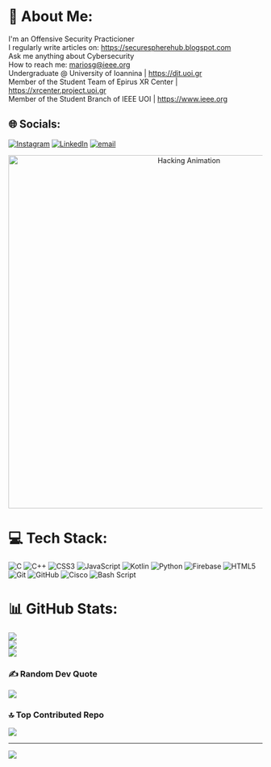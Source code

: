 # 💫 About Me:
I'm an Offensive Security Practicioner<br>I regularly write articles on: https://securespherehub.blogspot.com<br>Ask me anything about Cybersecurity<br>How to reach me: mariosg@ieee.org<br>Undergraduate @ University of Ioannina | https://dit.uoi.gr<br>Member of the Student Team of Epirus XR Center | https://xrcenter.project.uoi.gr<br>Member of the Student Branch of IEEE UOI | https://www.ieee.org<br>


## 🌐 Socials:
[![Instagram](https://img.shields.io/badge/Instagram-%23E4405F.svg?logo=Instagram&logoColor=white)](https://instagram.com/0day.sentinel) [![LinkedIn](https://img.shields.io/badge/LinkedIn-%230077B5.svg?logo=linkedin&logoColor=white)](https://linkedin.com/in/marios-grivas) [![email](https://img.shields.io/badge/Email-D14836?logo=gmail&logoColor=white)](mailto:mariosg@ieee.org) 

<p align="center">
  <img src="https://t3.ftcdn.net/jpg/04/43/70/20/360_F_443702089_Du3AvDIohGuY892HOcuAUv7UlZPlURcY.jpg" width="700" alt="Hacking Animation">
</p>

# 💻 Tech Stack:
![C](https://img.shields.io/badge/c-%2300599C.svg?style=for-the-badge&logo=c&logoColor=white) ![C++](https://img.shields.io/badge/c++-%2300599C.svg?style=for-the-badge&logo=c%2B%2B&logoColor=white) ![CSS3](https://img.shields.io/badge/css3-%231572B6.svg?style=for-the-badge&logo=css3&logoColor=white) ![JavaScript](https://img.shields.io/badge/javascript-%23323330.svg?style=for-the-badge&logo=javascript&logoColor=%23F7DF1E) ![Kotlin](https://img.shields.io/badge/kotlin-%237F52FF.svg?style=for-the-badge&logo=kotlin&logoColor=white) ![Python](https://img.shields.io/badge/python-3670A0?style=for-the-badge&logo=python&logoColor=ffdd54) ![Firebase](https://img.shields.io/badge/firebase-%23039BE5.svg?style=for-the-badge&logo=firebase) ![HTML5](https://img.shields.io/badge/html5-%23E34F26.svg?style=for-the-badge&logo=html5&logoColor=white) ![Git](https://img.shields.io/badge/git-%23F05033.svg?style=for-the-badge&logo=git&logoColor=white) ![GitHub](https://img.shields.io/badge/github-%23121011.svg?style=for-the-badge&logo=github&logoColor=white) ![Cisco](https://img.shields.io/badge/cisco-%23049fd9.svg?style=for-the-badge&logo=cisco&logoColor=black) ![Bash Script](https://img.shields.io/badge/bash_script-%23121011.svg?style=for-the-badge&logo=gnu-bash&logoColor=white)
# 📊 GitHub Stats:
![](https://github-readme-stats.vercel.app/api?username=Unf0undedOmn1s&theme=shadow_red&hide_border=false&include_all_commits=true&count_private=true)<br/>
![](https://nirzak-streak-stats.vercel.app/?user=Unf0undedOmn1s&theme=shadow_red&hide_border=false)<br/>
![](https://github-readme-stats.vercel.app/api/top-langs/?username=Unf0undedOmn1s&theme=shadow_red&hide_border=false&include_all_commits=true&count_private=true&layout=compact)

### ✍️ Random Dev Quote
![](https://quotes-github-readme.vercel.app/api?type=horizontal&theme=radical)

### 🔝 Top Contributed Repo
![](https://github-contributor-stats.vercel.app/api?username=Unf0undedOmn1s&limit=5&theme=shadow_red&combine_all_yearly_contributions=true)

---
[![](https://visitcount.itsvg.in/api?id=Unf0undedOmn1s&icon=0&color=4)](https://visitcount.itsvg.in)
